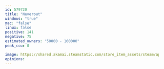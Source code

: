 ```yaml
---
id: 579720
title: "Neverout"
windows: "true"
mac: "false"
linux: false
positive: 141
negative: 75
estimated_owners: "50000 - 100000"
peak_ccu: 0

image: https://shared.akamai.steamstatic.com/store_item_assets/steam/apps/579720/header.jpg?t=1728555958
opinions:
---
```


